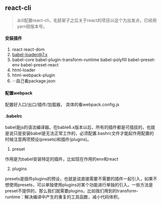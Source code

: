 ## react-cli
> 从0配置react-cli，毛胚架子之后关于react的项目以这个为出发点，已经用yarn锁版本号。
#### 安装插件
1. react react-dom
2. babel-loader@7.x
3. babel-core babel-plugin-transform-runtime babel-polyfill babel-preset-env babel-preset-react
4. html-loader
5. html-webpack-plugin
6. ···自己看package.json

#### 配置webpack
配置好入口/出口/插件/加载器， 具体的看webpack.config.js

#### .babelrc
babel是js的语法编译器。在bable6.x版本以后，所有的插件都是可插拔的，也就是说只是安装babel是无法正常工作的，必须配置.bashrc文件才能起作用配置的时候注意两项预设(presets)和插件(plugins)。

1. preset

作用是为babel安装特定的插件，比如现在作用的env和react

2. plugins

 presets是插件plugins的预设，也就是说直接需要不需要的插件一起引入，如果不想使用presets，可以单独使用plugins对某个功能进行单独的引入。一些方法是preset不提供的，那么我们就需要plugins，比如我们用到的transform-runtime：解决编译中产生的重复的工具函数，减小代码体积。